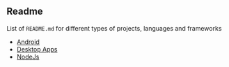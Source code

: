 ## Readme

List of `README.md` for different types of projects, languages and frameworks

- [Android](android.md)
- [Desktop Apps](desktop-apps.md)
- [NodeJs](node.md)
